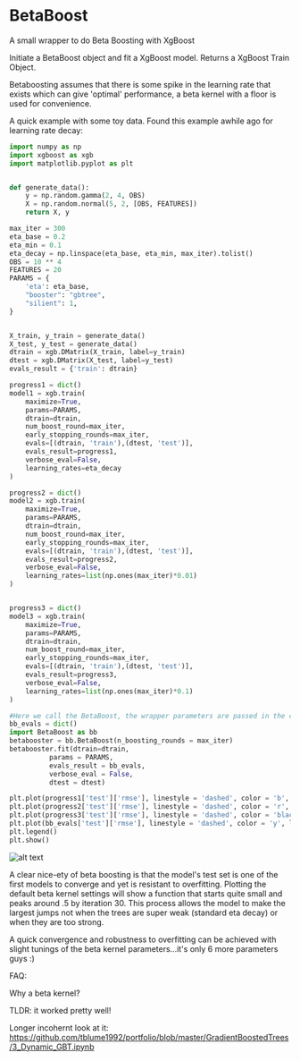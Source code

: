 # BetaBoost
A small wrapper to do Beta Boosting with XgBoost

Initiate a BetaBoost object and fit a XgBoost model.
Returns a XgBoost Train Object.

Betaboosting assumes that there is some spike in the learning rate that exists which can give 'optimal' performance, a beta kernel with a floor is used for convenience.

A quick example with some toy data.  Found this example awhile ago for learning rate decay:

```python
import numpy as np
import xgboost as xgb
import matplotlib.pyplot as plt


def generate_data():
    y = np.random.gamma(2, 4, OBS)
    X = np.random.normal(5, 2, [OBS, FEATURES])
    return X, y

max_iter = 300
eta_base = 0.2
eta_min = 0.1
eta_decay = np.linspace(eta_base, eta_min, max_iter).tolist()
OBS = 10 ** 4
FEATURES = 20
PARAMS = {
    'eta': eta_base,
    "booster": "gbtree",
    "silient": 1,
}


X_train, y_train = generate_data()
X_test, y_test = generate_data()
dtrain = xgb.DMatrix(X_train, label=y_train)
dtest = xgb.DMatrix(X_test, label=y_test)
evals_result = {'train': dtrain}

progress1 = dict()
model1 = xgb.train(
    maximize=True,
    params=PARAMS,
    dtrain=dtrain,
    num_boost_round=max_iter,
    early_stopping_rounds=max_iter,
    evals=[(dtrain, 'train'),(dtest, 'test')],
    evals_result=progress1,
    verbose_eval=False,
    learning_rates=eta_decay
)

progress2 = dict()
model2 = xgb.train(
    maximize=True,
    params=PARAMS,
    dtrain=dtrain,
    num_boost_round=max_iter,
    early_stopping_rounds=max_iter,
    evals=[(dtrain, 'train'),(dtest, 'test')],
    evals_result=progress2,
    verbose_eval=False,
    learning_rates=list(np.ones(max_iter)*0.01)
)


progress3 = dict()
model3 = xgb.train(
    maximize=True,
    params=PARAMS,
    dtrain=dtrain,
    num_boost_round=max_iter,
    early_stopping_rounds=max_iter,
    evals=[(dtrain, 'train'),(dtest, 'test')],
    evals_result=progress3,
    verbose_eval=False,
    learning_rates=list(np.ones(max_iter)*0.1)
)

#Here we call the BetaBoost, the wrapper parameters are passed in the class init
bb_evals = dict()
import BetaBoost as bb
betabooster = bb.BetaBoost(n_boosting_rounds = max_iter)
betabooster.fit(dtrain=dtrain,
          params = PARAMS,
          evals_result = bb_evals,
          verbose_eval = False,
          dtest = dtest)

plt.plot(progress1['test']['rmse'], linestyle = 'dashed', color = 'b', label = 'eta test decay')
plt.plot(progress2['test']['rmse'], linestyle = 'dashed', color = 'r', label = '0.01 test')
plt.plot(progress3['test']['rmse'], linestyle = 'dashed', color = 'black', label = '0.1 test')
plt.plot(bb_evals['test']['rmse'], linestyle = 'dashed', color = 'y', label = 'bb test')
plt.legend()
plt.show()
```
![alt text](https://github.com/tblume1992/BetaBoost/blob/master/static/betaboost_test_image.png?raw=true "BB Awesome Image")

A clear nice-ety of beta boosting is that the model's test set is one of the first models to converge and yet is resistant to overfitting.  Plotting the default beta kernel settings will show a function that starts quite small and peaks around .5 by iteration 30.  This process allows the model to make the largest jumps not when the trees are super weak (standard eta decay) or when they are too strong.

A quick convergence and robustness to overfitting can be achieved with slight tunings of the beta kernel parameters...it's only 6 more parameters guys :)

FAQ:

Why a beta kernel?

TLDR: it worked pretty well!

Longer incohernt look at it: https://github.com/tblume1992/portfolio/blob/master/GradientBoostedTrees/3_Dynamic_GBT.ipynb

